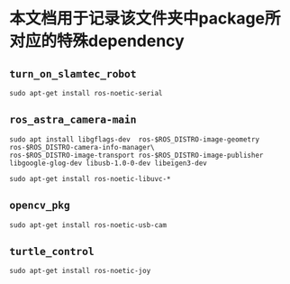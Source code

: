 # 本文档用于记录该文件夹中package所对应的特殊dependency

## `turn_on_slamtec_robot`

```
sudo apt-get install ros-noetic-serial
```



## `ros_astra_camera-main`

```
sudo apt install libgflags-dev  ros-$ROS_DISTRO-image-geometry ros-$ROS_DISTRO-camera-info-manager\
ros-$ROS_DISTRO-image-transport ros-$ROS_DISTRO-image-publisher libgoogle-glog-dev libusb-1.0-0-dev libeigen3-dev

sudo apt-get install ros-noetic-libuvc-*
```



## `opencv_pkg`

```
sudo apt-get install ros-noetic-usb-cam
```



## `turtle_control`

```
sudo apt-get install ros-noetic-joy
```

